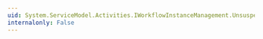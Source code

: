 ```yaml
---
uid: System.ServiceModel.Activities.IWorkflowInstanceManagement.Unsuspend(System.Guid)
internalonly: False
---
```

